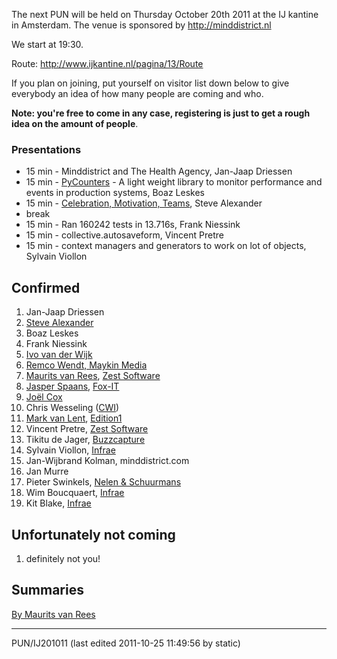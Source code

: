 The next PUN will be held on Thursday October 20th 2011 at the IJ kantine in Amsterdam. The venue is sponsored by <http://minddistrict.nl> 

We start at 19:30. 

Route: <http://www.ijkantine.nl/pagina/13/Route> 

If you plan on joining, put yourself on visitor list down below to give everybody an idea of how many people are coming and who. 

**Note: you're free to come in any case, registering is just to get a rough idea on the amount of people**. 

### Presentations

* 15 min - Minddistrict and The Health Agency, Jan-Jaap Driessen
* 15 min - [PyCounters](http://pycounters.readthedocs.org/en/latest/) - A light weight library to monitor performance and events in production systems, Boaz Leskes
* 15 min - [Celebration, Motivation, Teams](http://blog.nowtalking.nl/archives/55), Steve Alexander
* break
* 15 min - Ran 160242 tests in 13.716s, Frank Niessink
* 15 min - collective.autosaveform, Vincent Pretre
* 15 min - context managers and generators to work on lot of objects, Sylvain Viollon

Confirmed
---------

1. Jan-Jaap Driessen
2. [Steve Alexander](http://www.nowtalking.nl/steve_alexander)
3. Boaz Leskes
4. Frank Niessink
5. [Ivo van der Wijk](http://vanderwijk.info)
6. [Remco Wendt, Maykin Media](http://www.maykinmedia.nl)
7. [Maurits van Rees](http://maurits.vanrees.org), [Zest Software](http://zestsoftware.nl)
8. [Jasper Spaans](http://jasper.es), [Fox-IT](https://www.fox-it.com/)
9. [Joël Cox](http://joelcox.nl)
10. Chris Wesseling ([CWI](http://www.cwi.nl/))
11. [Mark van Lent](http://www.vlent.nl/about/), [Edition1](http://www.edition1.nl)
12. Vincent Pretre, [Zest Software](http://zestsoftware.nl)
13. Tikitu de Jager, [Buzzcapture](http://www.buzzcapture.com)
14. Sylvain Viollon, [Infrae](http://www.infrae.com)
15. Jan-Wijbrand Kolman, minddistrict.com
16. Jan Murre
17. Pieter Swinkels, [Nelen & Schuurmans](http://www.nelen-schuurmans.nl)
18. Wim Boucquaert, [Infrae](http://www.infrae.com)
19. Kit Blake, [Infrae](http://www.infrae.com)

Unfortunately not coming
------------------------

1. definitely not you!

Summaries
---------

[By Maurits van Rees](http://maurits.vanrees.org/weblog/archive/2011/10/pun) 

---

PUN/IJ201011 (last edited 2011-10-25 11:49:56 by static)
